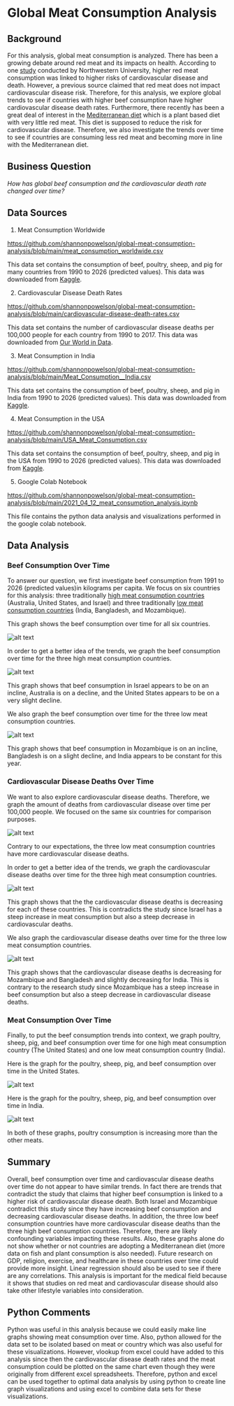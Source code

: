 # Global Meat Consumption Analysis
## Background
For this analysis, global meat consumption is analyzed.  There has been a growing debate around red meat and its impacts on health.  According to one [study](https://www.sciencedaily.com/releases/2020/02/200203114328.htm) conducted by Northwestern University, higher red meat consumption was linked to higher risks of cardiovascular disease and death.  However, a previous source claimed that red meat does not impact cardiovascular disease risk.  Therefore, for this analysis, we explore global trends to see if countries with higher beef consumption have higher cardiovascular disease death rates.  Furthermore, there recently has been a great deal of interest in the [Mediterranean diet](https://www.mayoclinic.org/healthy-lifestyle/nutrition-and-healthy-eating/in-depth/mediterranean-diet/art-20047801) which is a plant based diet with very little red meat.  This diet is supposed to reduce the risk for cardiovascular disease.  Therefore, we also investigate the trends over time to see if countries are consuming less red meat and becoming more in line with the Mediterranean diet.  

## Business Question
_How has global beef consumption and the cardiovascular death rate changed over time?_

## Data Sources
1. Meat Consumption Worldwide

https://github.com/shannonpowelson/global-meat-consumption-analysis/blob/main/meat_consumption_worldwide.csv

This data set contains the consumption of beef, poultry, sheep, and pig for many countries from 1990 to 2026 (predicted values).  This data was downloaded from [Kaggle](https://www.kaggle.com/vagifa/meatconsumption).

2. Cardiovascular Disease Death Rates

https://github.com/shannonpowelson/global-meat-consumption-analysis/blob/main/cardiovascular-disease-death-rates.csv

This data set contains the number of cardiovascular disease deaths per 100,000 people for each country from 1990 to 2017.  This data was downloaded from [Our World in Data](https://ourworldindata.org/grapher/cardiovascular-disease-death-rates). 

3. Meat Consumption in India

https://github.com/shannonpowelson/global-meat-consumption-analysis/blob/main/Meat_Consumption__India.csv

This data set contains the consumption of beef, poultry, sheep, and pig in India from 1990 to 2026 (predicted values).  This data was downloaded from [Kaggle](https://www.kaggle.com/vagifa/meatconsumption).

4. Meat Consumption in the USA

https://github.com/shannonpowelson/global-meat-consumption-analysis/blob/main/USA_Meat_Consumption.csv

This data set contains the consumption of beef, poultry, sheep, and pig in the USA from 1990 to 2026 (predicted values).  This data was downloaded from [Kaggle](https://www.kaggle.com/vagifa/meatconsumption).

5. Google Colab Notebook

https://github.com/shannonpowelson/global-meat-consumption-analysis/blob/main/2021_04_12_meat_consumption_analysis.ipynb

This file contains the python data analysis and visualizations performed in the google colab notebook.  


## Data Analysis

### Beef Consumption Over Time

To answer our question, we first investigate beef consumption from 1991 to 2026 (predicted values)in kilograms per capita.  We focus on six countries for this analysis: three traditionally [high meat consumption countries](https://www.worldatlas.com/articles/top-meat-consuming-countries-in-the-world.html) (Australia, United States, and Israel) and three traditionally [low meat consumption countries](https://www.worldatlas.com/articles/countries-who-consume-the-least-meat.html#:~:text=The%20least%20meat%20consuming%20countries,consuming%20country%20in%20the%20world.) (India, Bangladesh, and Mozambique). 

This graph shows the beef consumption over time for all six countries.  

![alt text](https://github.com/shannonpowelson/global-meat-consumption-analysis/blob/main/least_and_most_consumption%20(3).png)


In order to get a better idea of the trends, we graph the beef consumption over time for the three high meat consumption countries.  

![alt text](https://github.com/shannonpowelson/global-meat-consumption-analysis/blob/main/most_consumption%20(3).png)

This graph shows that beef consumption in Israel appears to be on an incline, Australia is on a decline, and the United States appears to be on a very slight decline.  


We also graph the beef consumption over time for the three low meat consumption countries.  

![alt text](https://github.com/shannonpowelson/global-meat-consumption-analysis/blob/main/least_consumption%20(3).png)

This graph shows that beef consumption in Mozambique is on an incline, Bangladesh is on a slight decline, and India appears to be constant for this year.  

### Cardiovascular Disease Deaths Over Time

We want to also explore cardiovascular disease deaths.  Therefore, we graph the amount of deaths from cardiovascular disease over time per 100,000 people. We focused on the same six countries for comparison purposes.  

![alt text](https://github.com/shannonpowelson/global-meat-consumption-analysis/blob/main/heart_death%20(2).png)

Contrary to our expectations, the three low meat consumption countries have more cardiovascular disease deaths.  


In order to get a better idea of the trends, we graph the cardiovascular disease deaths over time for the three high meat consumption countries.  

![alt text](https://github.com/shannonpowelson/global-meat-consumption-analysis/blob/main/heart_death_high%20(1).png)

This graph shows that the the cardiovascular disease deaths is decreasing for each of these countries.  This is contradicts the study since Israel has a steep increase in meat consumption but also a steep decrease in cardiovascular deaths.    


We also graph the cardiovascular disease deaths over time for the three low meat consumption countries.  

![alt text](https://github.com/shannonpowelson/global-meat-consumption-analysis/blob/main/heart_death_low%20(1).png)

This graph shows that the cardiovascular disease deaths is decreasing for Mozambique and Bangladesh and slightly decreasing for India.  This is contrary to the research study since Mozambique has a steep increase in beef consumption but also a steep decrease in cardiovascular disease deaths.  

### Meat Consumption Over Time

Finally, to put the beef consumption trends into context, we graph poultry, sheep, pig, and beef consumption over time for one high meat consumption country (The United States) and one low meat consumption country (India).  

Here is the graph for the poultry, sheep, pig, and beef consumption over time in the United States. 

![alt text](https://github.com/shannonpowelson/global-meat-consumption-analysis/blob/main/USA_meat_picture.png)

Here is the graph for the poultry, sheep, pig, and beef consumption over time in India. 

![alt text](https://github.com/shannonpowelson/global-meat-consumption-analysis/blob/main/IND_meat_picture.png)

In both of these graphs, poultry consumption is increasing more than the other meats.  

## Summary
Overall, beef consumption over time and cardiovascular disease deaths over time do not appear to have similar trends.  In fact there are trends that contradict the study that claims that higher beef consumption is linked to a higher risk of cardiovascular disease death.  Both Israel and Mozambique contradict this study since they have increasing beef consumption and decreasing cardiovascular disease deaths.  In addition, the three low beef consumption countries have more cardiovascular disease deaths than the three high beef consumption countries.  Therefore, there are likely confounding variables impacting these results.  Also, these graphs alone do not show whether or not countries are adopting a Mediterranean diet (more data on fish and plant consumption is also needed).  Future research on GDP, religion, exercise, and healthcare in these countries over time could provide more insight.  Linear regression should also be used to see if there are any correlations.  This analysis is important for the medical field because it shows that studies on red meat and cardiovascular disease should also take other lifestyle variables into consideration.

## Python Comments
Python was useful in this analysis because we could easily make line graphs showing meat consumption over time.  Also, python allowed for the data set to be isolated based on meat or country which was also useful for these visualizations.  However, vlookup from excel could have added to this analysis since then the cardiovascular disease death rates and the meat consumption could be plotted on the same chart even though they were originally from different excel spreadsheets.  Therefore, python and excel can be used together to optimal data analysis by using python to create line graph visualizations and using excel to combine data sets for these visualizations.    
